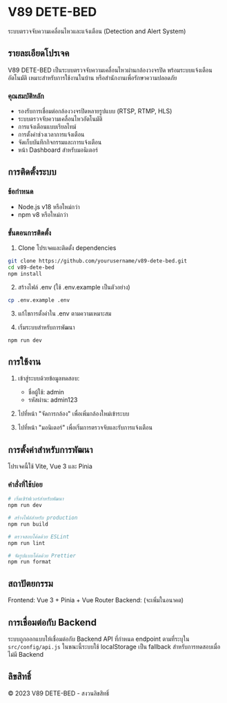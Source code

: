 # V89 DETE-BED

ระบบตรวจจับความเคลื่อนไหวและแจ้งเตือน (Detection and Alert System)

## รายละเอียดโปรเจค

V89 DETE-BED เป็นระบบตรวจจับความเคลื่อนไหวผ่านกล้องวงจรปิด พร้อมระบบแจ้งเตือนอัตโนมัติ เหมาะสำหรับการใช้งานในบ้าน หรือสำนักงานเพื่อรักษาความปลอดภัย

### คุณสมบัติหลัก

- รองรับการเชื่อมต่อกล้องวงจรปิดหลายรูปแบบ (RTSP, RTMP, HLS)
- ระบบตรวจจับความเคลื่อนไหวอัตโนมัติ
- การแจ้งเตือนแบบเรียลไทม์
- การตั้งค่าช่วงเวลาการแจ้งเตือน
- จัดเก็บบันทึกกิจกรรมและการแจ้งเตือน
- หน้า Dashboard สำหรับมอนิเตอร์

## การติดตั้งระบบ

### ข้อกำหนด

- Node.js v18 หรือใหม่กว่า
- npm v8 หรือใหม่กว่า

### ขั้นตอนการติดตั้ง

1. Clone โปรเจคและติดตั้ง dependencies

```bash
git clone https://github.com/yourusername/v89-dete-bed.git
cd v89-dete-bed
npm install
```

2. สร้างไฟล์ .env (ใช้ .env.example เป็นตัวอย่าง)

```bash
cp .env.example .env
```

3. แก้ไขการตั้งค่าใน .env ตามความเหมาะสม

4. เริ่มระบบสำหรับการพัฒนา

```bash
npm run dev
```

## การใช้งาน

1. เข้าสู่ระบบด้วยข้อมูลทดสอบ:

   - ชื่อผู้ใช้: admin
   - รหัสผ่าน: admin123

2. ไปที่หน้า "จัดการกล้อง" เพื่อเพิ่มกล้องใหม่เข้าระบบ

3. ไปที่หน้า "มอนิเตอร์" เพื่อเริ่มการตรวจจับและรับการแจ้งเตือน

## การตั้งค่าสำหรับการพัฒนา

โปรเจคนี้ใช้ Vite, Vue 3 และ Pinia

### คำสั่งที่ใช้บ่อย

```bash
# เริ่มเซิร์ฟเวอร์สำหรับพัฒนา
npm run dev

# สร้างไฟล์สำหรับ production
npm run build

# ตรวจสอบโค้ดด้วย ESLint
npm run lint

# จัดรูปแบบโค้ดด้วย Prettier
npm run format
```

## สถาปัตยกรรม

Frontend: Vue 3 + Pinia + Vue Router
Backend: (จะเพิ่มในอนาคต)

## การเชื่อมต่อกับ Backend

ระบบถูกออกแบบให้เชื่อมต่อกับ Backend API ที่กำหนด endpoint ตามที่ระบุใน `src/config/api.js`
ในขณะนี้ระบบใช้ localStorage เป็น fallback สำหรับการทดสอบเมื่อไม่มี Backend

## ลิขสิทธิ์

© 2023 V89 DETE-BED - สงวนลิขสิทธิ์
